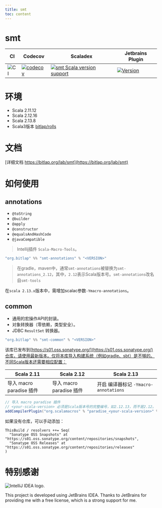 ```yaml
---
title: smt
toc: content
---
```


# smt

| CI              | Codecov                                   | Scaladex                                                      | Jetbrains Plugin                              |
|-----------------|-------------------------------------------|---------------------------------------------------------------|-----------------------------------------------|
| ![CI][Badge-CI] | [![codecov][Badge-Codecov]][Link-Codecov] | [![smt Scala version support][Badge-Scaladex]][Link-Scaladex] | [![Version][Badge-Jetbrains]][Link-Jetbrains] | 


# 环境

- Scala 2.11.12
- Scala 2.12.16
- Scala 2.13.8 
- Scala3版本 [bitlap/rolls](https://github.com/bitlap/rolls)

# 文档

[详细文档 https://bitlap.org/lab/smt](https://bitlap.org/lab/smt)

# 如何使用

## annotations

- `@toString`
- `@builder`
- `@apply`
- `@constructor`
- `@equalsAndHashCode`
- `@javaCompatible`

> Intellij插件 `Scala-Macro-Tools`。

```scala
"org.bitlap" %% "smt-annotations" % "<VERSION>" 
```

> 在gradle，maven中，通常`smt-annotations`被替换为`smt-annotations_2.12`，其中，`2.12`表示Scala版本号。`smt-annotations`改名自`smt-tools`

在`scala 2.13.x`版本中，需增加scalac参数`-Ymacro-annotations`。

## common

- 通用的宏操作API的封装。
- 对象转换器（零依赖，类型安全）。
- JDBC `ResultSet` 转换器。

```scala
"org.bitlap" %% "smt-common" % "<VERSION>"
```

该库已发布到[https://s01.oss.sonatype.org/](https://s01.oss.sonatype.org/)仓库，请使用最新版本。仅将本库导入构建系统（例如gradle、sbt）是不够的。不同Scala版本还需要相应配置：

| Scala 2.11           | Scala 2.12           | Scala 2.13                     |
|----------------------|----------------------|--------------------------------|
| 导入 macro paradise 插件 | 导入 macro paradise 插件 | 开启 编译器标记 `-Ymacro-annotations` |

```scala
// 导入 macro paradise 插件
// <your-scala-version> 必须是Scala版本号的完整编号，如2.12.13，而不是2.12。
addCompilerPlugin("org.scalamacros" % "paradise_<your-scala-version>" % "<plugin-version>")
```

如果没有仓库，可以手动添加：
```
ThisBuild / resolvers ++= Seq(
  "Sonatype OSS Snapshots" at "https://s01.oss.sonatype.org/content/repositories/snapshots",
  "Sonatype OSS Releases" at "https://s01.oss.sonatype.org/content/repositories/releases"
)
```

# 特别感谢

<img src="https://resources.jetbrains.com/storage/products/company/brand/logos/IntelliJ_IDEA.svg" alt="IntelliJ IDEA logo.">

This project is developed using JetBrains IDEA.
Thanks to JetBrains for providing me with a free license, which is a strong support for me.

[Badge-CI]: https://github.com/bitlap/smt/actions/workflows/ci.yml/badge.svg
[Badge-Scaladex]: https://index.scala-lang.org/bitlap/smt/smt-annotations/latest-by-scala-version.svg?platform=jvm
[Badge-Jetbrains]: https://img.shields.io/jetbrains/plugin/v/17202-scala-macro-tools
[Badge-Codecov]: https://codecov.io/gh/bitlap/smt/branch/master/graph/badge.svg?token=IA596YRTOT

[Link-Jetbrains]: https://plugins.jetbrains.com/plugin/17202-scala-macro-tools
[Link-Codecov]: https://codecov.io/gh/bitlap/smt
[Link-Scaladex]: https://index.scala-lang.org/bitlap/smt/smt-annotations

